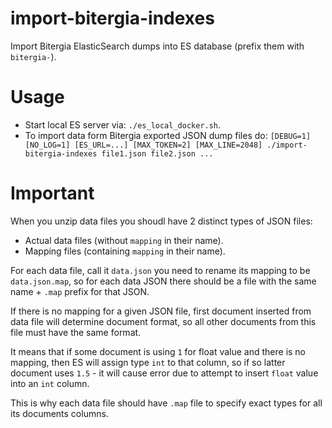 # import-bitergia-indexes
Import Bitergia ElasticSearch dumps into ES database (prefix them with `bitergia-`).

# Usage

- Start local ES server via: `./es_local_docker.sh`.
- To import data form Bitergia exported JSON dump files do: `[DEBUG=1] [NO_LOG=1] [ES_URL=...] [MAX_TOKEN=2] [MAX_LINE=2048] ./import-bitergia-indexes file1.json file2.json ...`

# Important

When you unzip data files you shoudl have 2 distinct types of JSON files:

- Actual data files (without `mapping` in their name).
- Mapping files (containing `mapping` in their name).

For each data file, call it `data.json` you need to rename its mapping to be `data.json.map`, so for each data JSON there should be a file with the same name + `.map` prefix for that JSON.

If there is no mapping for a given JSON file, first document inserted from data file will determine document format, so all other documents from this file must have the same format.

It means that if some document is using `1` for float value and there is no mapping, then ES will assign type `int` to that column, so if so latter document uses `1.5` - it will cause error due to attempt to insert `float` value into an `int` column.

This is why each data file should have `.map` file to specify exact types for all its documents columns.
